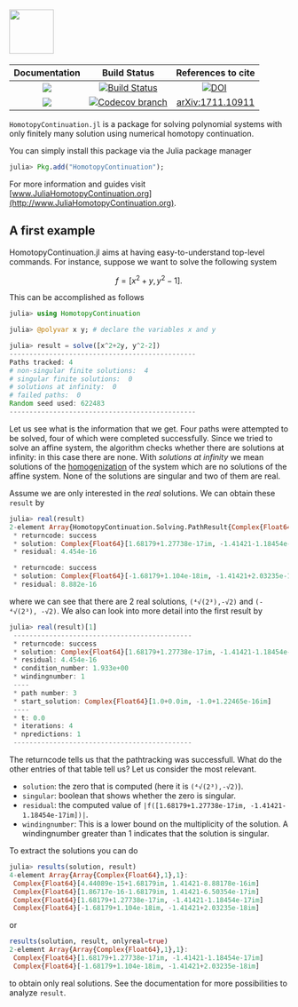 # <img src="https://i.imgur.com/8ycOn14.png" height="80">
| **Documentation** | **Build Status** | **References to cite** |
|:-----------------:|:----------------:|:-----------------------:|
| [![][docs-stable-img]][docs-stable-url] | [![Build Status][build-img]][build-url] | [![DOI](https://zenodo.org/badge/99226144.svg)](https://zenodo.org/badge/latestdoi/99226144) |
| [![][docs-latest-img]][docs-latest-url] | [![Codecov branch][codecov-img]][codecov-url] | [arXiv:1711.10911](https://arxiv.org/abs/1711.10911) |


`HomotopyContinuation.jl` is a package for solving polynomial systems with only finitely many solution using numerical homotopy continuation.

You can simply install this package via the Julia package manager
```julia
julia> Pkg.add("HomotopyContinuation");
```

For more information and guides visit [www.JuliaHomotopyContinuation.org](http://www.JuliaHomotopyContinuation.org).

## A first example
HomotopyContinuation.jl aims at having easy-to-understand top-level commands. For instance, suppose we want to solve the following system

```math
f= [x^2+y, y^2-1].  
```
This can be accomplished as follows
```julia
julia> using HomotopyContinuation

julia> @polyvar x y; # declare the variables x and y

julia> result = solve([x^2+2y, y^2-2])
-----------------------------------------------
Paths tracked: 4
# non-singular finite solutions:  4
# singular finite solutions:  0
# solutions at infinity:  0
# failed paths:  0
Random seed used: 622483
-----------------------------------------------
```
Let us see what is the information that we get. Four paths were attempted to be solved, four of which were completed successfully. Since we tried to solve an affine system, the algorithm checks whether there are solutions at infinity: in this case there are none. With *solutions at infinity* we mean solutions of the [homogenization](https://en.wikipedia.org/wiki/Homogeneous_polynomial#Homogenization) of the system which are no solutions of the affine system. None of the solutions are singular and two of them are real.

Assume we are only interested in the *real* solutions. We can obtain these `result` by
```julia
julia> real(result)
2-element Array{HomotopyContinuation.Solving.PathResult{Complex{Float64},Float64,Complex{Float64}},1}:
 * returncode: success
 * solution: Complex{Float64}[1.68179+1.27738e-17im, -1.41421-1.18454e-17im]
 * residual: 4.454e-16

 * returncode: success
 * solution: Complex{Float64}[-1.68179+1.104e-18im, -1.41421+2.03235e-18im]
 * residual: 8.882e-16
```
where we can see that there are 2 real solutions, `(⁴√(2³),-√2)` and `(-⁴√(2³), -√2)`. We also can look into more detail into the first result by
```julia
julia> real(result)[1]
 ---------------------------------------------
 * returncode: success
 * solution: Complex{Float64}[1.68179+1.27738e-17im, -1.41421-1.18454e-17im]
 * residual: 4.454e-16
 * condition_number: 1.933e+00
 * windingnumber: 1
 ----
 * path number: 3
 * start_solution: Complex{Float64}[1.0+0.0im, -1.0+1.22465e-16im]
 ----
 * t: 0.0
 * iterations: 4
 * npredictions: 1
 ---------------------------------------------
```

The returncode tells us that the pathtracking was successfull. What do the other entries of that table tell us? Let us consider the most relevant.
- `solution`: the zero that is computed (here it is `(⁴√(2³),-√2)`).
- `singular`: boolean that shows whether the zero is singular.
- `residual`: the computed value of ``|f([1.68179+1.27738e-17im, -1.41421-1.18454e-17im])|``.
- `windingnumber`: This is a lower bound on the multiplicity of the solution. A windingnumber greater than 1 indicates that the solution is singular.

To extract the solutions you can do
```julia
julia> results(solution, result)
4-element Array{Array{Complex{Float64},1},1}:
 Complex{Float64}[4.44089e-15+1.68179im, 1.41421-8.88178e-16im]
 Complex{Float64}[1.86717e-16-1.68179im, 1.41421-6.50354e-17im]
 Complex{Float64}[1.68179+1.27738e-17im, -1.41421-1.18454e-17im]
 Complex{Float64}[-1.68179+1.104e-18im, -1.41421+2.03235e-18im]
```
or
```julia
results(solution, result, onlyreal=true)
2-element Array{Array{Complex{Float64},1},1}:
 Complex{Float64}[1.68179+1.27738e-17im, -1.41421-1.18454e-17im]
 Complex{Float64}[-1.68179+1.104e-18im, -1.41421+2.03235e-18im]
```
to obtain only real solutions.
See the documentation for more possibilities to analyze `result`.

[docs-stable-img]: https://img.shields.io/badge/docs-stable-blue.svg
[docs-latest-img]: https://img.shields.io/badge/docs-latest-blue.svg
[docs-stable-url]: https://www.juliahomotopycontinuation.org/HomotopyContinuation.jl/v0.1.0
[docs-latest-url]: https://www.juliahomotopycontinuation.org/HomotopyContinuation.jl/latest

[build-img]: https://travis-ci.org/JuliaHomotopyContinuation/HomotopyContinuation.jl.svg?branch=master
[build-url]: https://travis-ci.org/JuliaHomotopyContinuation/HomotopyContinuation.jl
[codecov-img]: https://codecov.io/gh/juliahomotopycontinuation/HomotopyContinuation.jl/branch/master/graph/badge.svg
[codecov-url]: https://codecov.io/gh/juliahomotopycontinuation/HomotopyContinuation.jl
